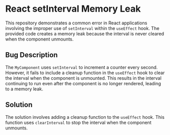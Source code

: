 # React setInterval Memory Leak
This repository demonstrates a common error in React applications involving the improper use of `setInterval` within the `useEffect` hook.  The provided code creates a memory leak because the interval is never cleared when the component unmounts.

## Bug Description
The `MyComponent` uses `setInterval` to increment a counter every second. However, it fails to include a cleanup function in the `useEffect` hook to clear the interval when the component is unmounted.  This results in the interval continuing to run even after the component is no longer rendered, leading to a memory leak.

## Solution
The solution involves adding a cleanup function to the `useEffect` hook. This function uses `clearInterval` to stop the interval when the component unmounts.
